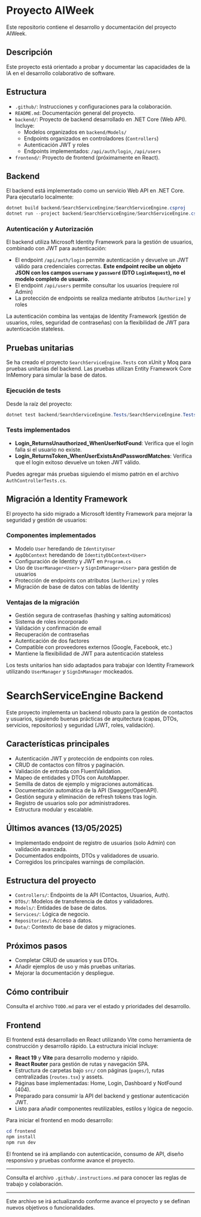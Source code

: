 # Proyecto AIWeek

Este repositorio contiene el desarrollo y documentación del proyecto AIWeek.

## Descripción

Este proyecto está orientado a probar y documentar las capacidades de la IA en el desarrollo colaborativo de software.

## Estructura

- `.github/`: Instrucciones y configuraciones para la colaboración.
- `README.md`: Documentación general del proyecto.
- `backend/`: Proyecto de backend desarrollado en .NET Core (Web API). Incluye:
  - Modelos organizados en `backend/Models/`
  - Endpoints organizados en controladores (`Controllers`)
  - Autenticación JWT y roles
  - Endpoints implementados: `/api/auth/login`, `/api/users`
- `frontend/`: Proyecto de frontend (próximamente en React).

## Backend

El backend está implementado como un servicio Web API en .NET Core. Para ejecutarlo localmente:

```powershell
dotnet build backend/SearchServiceEngine/SearchServiceEngine.csproj
dotnet run --project backend/SearchServiceEngine/SearchServiceEngine.csproj
```

### Autenticación y Autorización

El backend utiliza Microsoft Identity Framework para la gestión de usuarios, combinado con JWT para autenticación:

- El endpoint `/api/auth/login` permite autenticación y devuelve un JWT válido para credenciales correctas. **Este endpoint recibe un objeto JSON con los campos `username` y `password` (DTO `LoginRequest`), no el modelo completo de usuario.**
- El endpoint `/api/users` permite consultar los usuarios (requiere rol Admin)
- La protección de endpoints se realiza mediante atributos `[Authorize]` y roles

La autenticación combina las ventajas de Identity Framework (gestión de usuarios, roles, seguridad de contraseñas) con la flexibilidad de JWT para autenticación stateless.

## Pruebas unitarias

Se ha creado el proyecto `SearchServiceEngine.Tests` con xUnit y Moq para pruebas unitarias del backend. Las pruebas utilizan Entity Framework Core InMemory para simular la base de datos.

### Ejecución de tests

Desde la raíz del proyecto:

```powershell
dotnet test backend/SearchServiceEngine.Tests/SearchServiceEngine.Tests.csproj
```

### Tests implementados
- **Login_ReturnsUnauthorized_WhenUserNotFound**: Verifica que el login falla si el usuario no existe.
- **Login_ReturnsToken_WhenUserExistsAndPasswordMatches**: Verifica que el login exitoso devuelve un token JWT válido.

Puedes agregar más pruebas siguiendo el mismo patrón en el archivo `AuthControllerTests.cs`.

## Migración a Identity Framework

El proyecto ha sido migrado a Microsoft Identity Framework para mejorar la seguridad y gestión de usuarios:

### Componentes implementados
- Modelo `User` heredando de `IdentityUser`
- `AppDbContext` heredando de `IdentityDbContext<User>`
- Configuración de Identity y JWT en `Program.cs`
- Uso de `UserManager<User>` y `SignInManager<User>` para gestión de usuarios
- Protección de endpoints con atributos `[Authorize]` y roles
- Migración de base de datos con tablas de Identity

### Ventajas de la migración
- Gestión segura de contraseñas (hashing y salting automáticos)
- Sistema de roles incorporado
- Validación y confirmación de email
- Recuperación de contraseñas
- Autenticación de dos factores
- Compatible con proveedores externos (Google, Facebook, etc.)
- Mantiene la flexibilidad de JWT para autenticación stateless

Los tests unitarios han sido adaptados para trabajar con Identity Framework utilizando `UserManager` y `SignInManager` mockeados.

# SearchServiceEngine Backend

Este proyecto implementa un backend robusto para la gestión de contactos y usuarios, siguiendo buenas prácticas de arquitectura (capas, DTOs, servicios, repositorios) y seguridad (JWT, roles, validación).

## Características principales
- Autenticación JWT y protección de endpoints con roles.
- CRUD de contactos con filtros y paginación.
- Validación de entrada con FluentValidation.
- Mapeo de entidades y DTOs con AutoMapper.
- Semilla de datos de ejemplo y migraciones automáticas.
- Documentación automática de la API (Swagger/OpenAPI).
- Gestión segura y eliminación de refresh tokens tras login.
- Registro de usuarios solo por administradores.
- Estructura modular y escalable.

## Últimos avances (13/05/2025)
- Implementado endpoint de registro de usuarios (solo Admin) con validación avanzada.
- Documentados endpoints, DTOs y validadores de usuario.
- Corregidos los principales warnings de compilación.

## Estructura del proyecto
- `Controllers/`: Endpoints de la API (Contactos, Usuarios, Auth).
- `DTOs/`: Modelos de transferencia de datos y validadores.
- `Models/`: Entidades de base de datos.
- `Services/`: Lógica de negocio.
- `Repositories/`: Acceso a datos.
- `Data/`: Contexto de base de datos y migraciones.

## Próximos pasos
- Completar CRUD de usuarios y sus DTOs.
- Añadir ejemplos de uso y más pruebas unitarias.
- Mejorar la documentación y despliegue.

## Cómo contribuir
Consulta el archivo `TODO.md` para ver el estado y prioridades del desarrollo.

## Frontend

El frontend está desarrollado en React utilizando Vite como herramienta de construcción y desarrollo rápido. La estructura inicial incluye:

- **React 19** y **Vite** para desarrollo moderno y rápido.
- **React Router** para gestión de rutas y navegación SPA.
- Estructura de carpetas bajo `src/` con páginas (`pages/`), rutas centralizadas (`routes.tsx`) y assets.
- Páginas base implementadas: Home, Login, Dashboard y NotFound (404).
- Preparado para consumir la API del backend y gestionar autenticación JWT.
- Listo para añadir componentes reutilizables, estilos y lógica de negocio.

Para iniciar el frontend en modo desarrollo:

```powershell
cd frontend
npm install
npm run dev
```

El frontend se irá ampliando con autenticación, consumo de API, diseño responsivo y pruebas conforme avance el proyecto.

---

Consulta el archivo `.github/.instructions.md` para conocer las reglas de trabajo y colaboración.

---

Este archivo se irá actualizando conforme avance el proyecto y se definan nuevos objetivos o funcionalidades.
